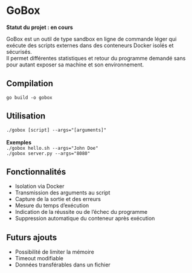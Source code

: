 # GoBox

**Statut du projet : en cours**<br>

GoBox est un outil de type sandbox en ligne de commande léger qui exécute des scripts externes dans des conteneurs Docker isolés et sécurisés.<br>
Il permet différentes statistiques et retour du programme demandé sans pour autant exposer sa machine et son environnement.<br>

## Compilation

``go build -o gobox``<br>

## Utilisation

``./gobox [script] --args="[arguments]"``<br>
<br>
**Exemples**<br>
``./gobox hello.sh --args="John Doe"``<br>
``./gobox server.py --args="8080"``<br>

## Fonctionnalités
- Isolation via Docker  
- Transmission des arguments au script  
- Capture de la sortie et des erreurs  
- Mesure du temps d’exécution  
- Indication de la réussite ou de l’échec du programme  
- Suppression automatique du conteneur après exécution

## Futurs ajouts
- Possibilité de limiter la mémoire  
- Timeout modifiable  
- Données transférables dans un fichier